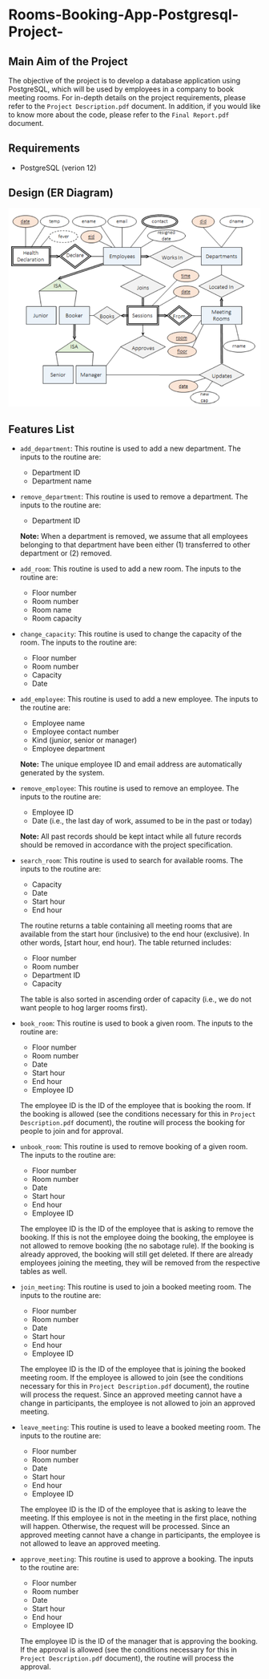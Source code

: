 # Rooms-Booking-App-Postgresql-Project-

## Main Aim of the Project
The objective of the project is to develop a database application using PostgreSQL, which will be used by employees in a company to book meeting rooms. For in-depth details on the project requirements, please refer to the `Project Description.pdf` document. In addition, if you would like to know more about the code, please refer to the `Final Report.pdf` document.

## Requirements
- PostgreSQL (verion 12)

## Design (ER Diagram)
![](./imgs/img1.PNG)

## Features List
- `add_department`: This routine is used to add a new department. The inputs to the routine are:
    - Department ID
    - Department name
- `remove_department`: This routine is used to remove a department. The inputs to the routine are:
    - Department ID

    **Note:** When a department is removed, we assume that all employees belonging to that department have been either (1) transferred to other department or
    (2) removed.
    
- `add_room`: This routine is used to add a new room. The inputs to the routine are:
    - Floor number
    - Room number
    - Room name
    - Room capacity

- `change_capacity`: This routine is used to change the capacity of the room. The inputs to the routine are:
    - Floor number
    - Room number
    - Capacity
    - Date

- `add_employee`: This routine is used to add a new employee. The inputs to the routine are:
    - Employee name
    - Employee contact number
    - Kind (junior, senior or manager)
    - Employee department

    **Note:** The unique employee ID and email address are automatically generated by the system.

- `remove_employee`: This routine is used to remove an employee. The inputs to the routine are:
    - Employee ID
    - Date (i.e., the last day of work, assumed to be in the past or today)
    
    **Note:** All past records should be kept intact while all future records should be removed in accordance with the project specification.

- `search_room`: This routine is used to search for available rooms. The inputs to the routine are:
    - Capacity
    - Date
    - Start hour
    - End hour

    The routine returns a table containing all meeting rooms that are available from the start hour (inclusive) to the end
    hour (exclusive). In other words, [start hour, end hour). The table returned includes:
    - Floor number
    - Room number
    - Department ID
    - Capacity
    
    The table is also sorted in ascending order of capacity (i.e., we do not want people to hog larger rooms first).

- `book_room`: This routine is used to book a given room. The inputs to the routine are:
    - Floor number
    - Room number
    - Date
    - Start hour
    - End hour
    - Employee ID

    The employee ID is the ID of the employee that is booking the room. If the booking is allowed (see the conditions necessary for this in `Project     Description.pdf` document), the routine will process the booking for people to join and for approval.
    
- `unbook_room`: This routine is used to remove booking of a given room. The inputs to the routine are:
    - Floor number
    - Room number
    - Date
    - Start hour
    - End hour
    - Employee ID
    
    The employee ID is the ID of the employee that is asking to remove the booking. If this is not the employee doing the booking, the employee is not allowed to remove booking (the no sabotage rule). If the booking is already approved, the booking will still get deleted. If there are already employees joining the meeting, they will be removed from the respective tables as well.

- `join_meeting`: This routine is used to join a booked meeting room. The inputs to the routine are:
    - Floor number
    - Room number
    - Date
    - Start hour
    - End hour
    - Employee ID

    The employee ID is the ID of the employee that is joining the booked meeting room. If the employee is allowed to join (see the conditions necessary for this in `Project Description.pdf` document), the routine will process the request. Since an approved meeting cannot have a change in participants, the employee is not allowed to join an approved meeting.
    
- `leave_meeting`: This routine is used to leave a booked meeting room. The inputs to the routine are:
    - Floor number
    - Room number
    - Date
    - Start hour
    - End hour
    - Employee ID

    The employee ID is the ID of the employee that is asking to leave the meeting. If this employee is not in the meeting in the first place, nothing will happen. Otherwise, the request will be processed. Since an approved meeting cannot have a change in participants, the employee is not allowed to leave an approved meeting.

- `approve_meeting`: This routine is used to approve a booking. The inputs to the routine are:
    - Floor number
    - Room number
    - Date
    - Start hour
    - End hour
    - Employee ID

    The employee ID is the ID of the manager that is approving the booking. If the approval is allowed (see the conditions necessary for this in `Project Description.pdf` document), the routine will process the approval.
